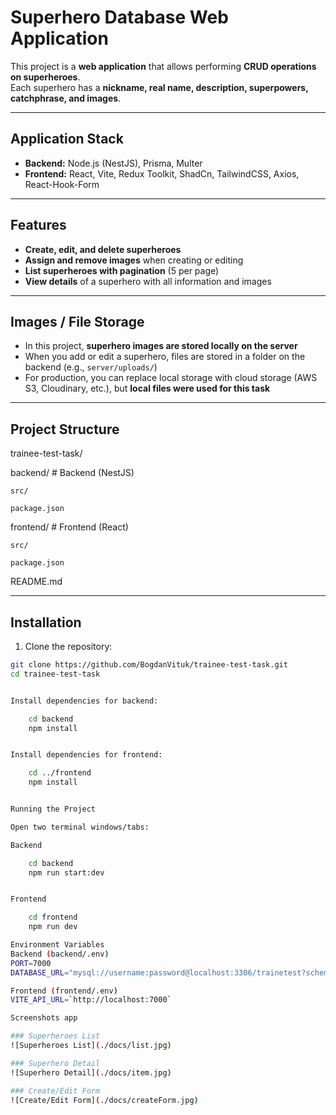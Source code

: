 # **Superhero Database Web Application**

This project is a **web application** that allows performing **CRUD operations on superheroes**.  
Each superhero has a **nickname, real name, description, superpowers, catchphrase, and images**.

---

## **Application Stack**

- **Backend:** Node.js (NestJS), Prisma, Multer  
- **Frontend:** React, Vite, Redux Toolkit, ShadCn, TailwindCSS, Axios, React-Hook-Form

---

## **Features**

- **Create, edit, and delete superheroes**  
- **Assign and remove images** when creating or editing  
- **List superheroes with pagination** (5 per page)  
- **View details** of a superhero with all information and images

---

## **Images / File Storage**

- In this project, **superhero images are stored locally on the server**  
- When you add or edit a superhero, files are stored in a folder on the backend (e.g., `server/uploads/`)  
- For production, you can replace local storage with cloud storage (AWS S3, Cloudinary, etc.), but **local files were used for this task**

---

## **Project Structure**

trainee-test-task/

backend/ # Backend (NestJS)

    src/

    package.json

frontend/ # Frontend (React)

    src/

    package.json

README.md


---

## **Installation**

1. Clone the repository:

```bash
git clone https://github.com/BogdanVituk/trainee-test-task.git
cd trainee-test-task


Install dependencies for backend:

    cd backend
    npm install


Install dependencies for frontend:

    cd ../frontend
    npm install


Running the Project

Open two terminal windows/tabs:

Backend

    cd backend
    npm run start:dev


Frontend

    cd frontend
    npm run dev

Environment Variables
Backend (backend/.env)
PORT=7000
DATABASE_URL="mysql://username:password@localhost:3306/trainetest?schema=public"

Frontend (frontend/.env)
VITE_API_URL=`http://localhost:7000`

Screenshots app

### Superheroes List
![Superheroes List](./docs/list.jpg)

### Superhero Detail
![Superhero Detail](./docs/item.jpg)

### Create/Edit Form
![Create/Edit Form](./docs/createForm.jpg)
